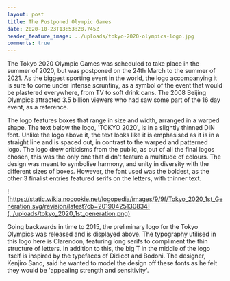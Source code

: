 ```yaml
---
layout: post
title: The Postponed Olympic Games
date: 2020-10-23T13:53:28.745Z
header_feature_image: ../uploads/tokyo-2020-olympics-logo.jpg
comments: true
---
```

The Tokyo 2020 Olympic Games was scheduled to take place in the summer of 2020, but was postponed on the 24th March to the summer of 2021. As the biggest sporting event in the world, the logo accompanying it is sure to come under intense scruntiny, as a symbol of the event that would be plastered everywhere, from TV to soft drink cans. The 2008 Beijing Olympics attracted 3.5 billion viewers who had saw some part of the 16 day event, as a reference.

The logo features boxes that range in size and width, arranged in a warped shape. The text below the logo, 'TOKYO 2020', is in a slightly thinned DIN font. Unlike the logo above it, the text looks like it is emphasised as it is in a straight line and is spaced out, in contrast to the warped and patterned logo. The logo drew criticisms from the public, as out of all the final logos chosen, this was the only one that didn't feature a multitude of colours. The design was meant to symbolise harmony, and unity in diversity with the different sizes of boxes. However, the font used was the boldest, as the other 3 finalist entries featured serifs on the letters, with thinner text.

![https://static.wikia.nocookie.net/logopedia/images/9/9f/Tokyo_2020_1st_Generation.svg/revision/latest?cb=20190425130834](../uploads/tokyo_2020_1st_generation.png)

Going backwards in time to 2015, the preliminary logo for the Tokyo Olympics was released and is displayed above. The typography utilised in this logo here is Clarendon, featuring long serifs to compliment the thin structure of letters. In addition to this, the big T in the middle of the logo itself is inspired by the typefaces of Didicot and Bodoni. The designer, Kenjiro Sano, said he wanted to model the design off these fonts as he felt they would be 'appealing strength and sensitivity'.